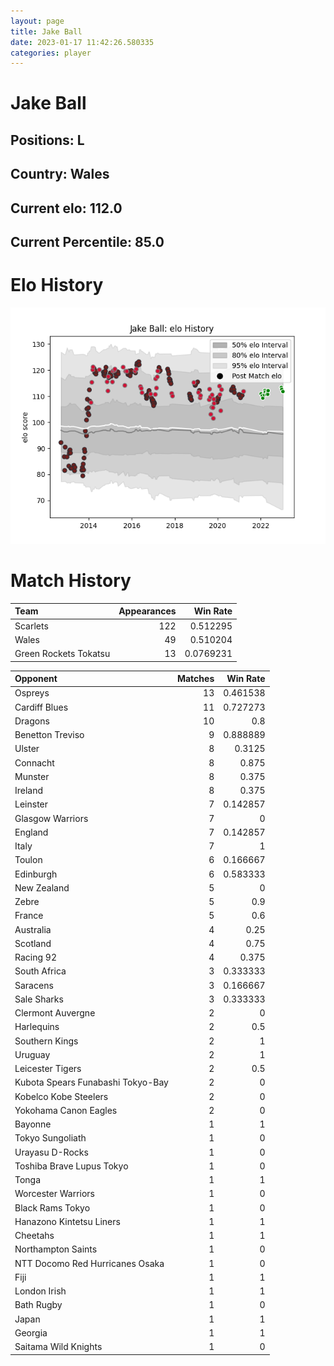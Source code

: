 ```yaml
---  
layout: page  
title: Jake Ball  
date: 2023-01-17 11:42:26.580335  
categories: player  
---
```

# Jake Ball

## Positions: L

## Country: Wales

## Current elo: 112.0

## Current Percentile: 85.0

# Elo History


![elo history](history_JakeBall.png)
# Match History


| Team                  |   Appearances |   Win Rate |
|:----------------------|--------------:|-----------:|
| Scarlets              |           122 |  0.512295  |
| Wales                 |            49 |  0.510204  |
| Green Rockets Tokatsu |            13 |  0.0769231 |

| Opponent                          |   Matches |   Win Rate |
|:----------------------------------|----------:|-----------:|
| Ospreys                           |        13 |   0.461538 |
| Cardiff Blues                     |        11 |   0.727273 |
| Dragons                           |        10 |   0.8      |
| Benetton Treviso                  |         9 |   0.888889 |
| Ulster                            |         8 |   0.3125   |
| Connacht                          |         8 |   0.875    |
| Munster                           |         8 |   0.375    |
| Ireland                           |         8 |   0.375    |
| Leinster                          |         7 |   0.142857 |
| Glasgow Warriors                  |         7 |   0        |
| England                           |         7 |   0.142857 |
| Italy                             |         7 |   1        |
| Toulon                            |         6 |   0.166667 |
| Edinburgh                         |         6 |   0.583333 |
| New Zealand                       |         5 |   0        |
| Zebre                             |         5 |   0.9      |
| France                            |         5 |   0.6      |
| Australia                         |         4 |   0.25     |
| Scotland                          |         4 |   0.75     |
| Racing 92                         |         4 |   0.375    |
| South Africa                      |         3 |   0.333333 |
| Saracens                          |         3 |   0.166667 |
| Sale Sharks                       |         3 |   0.333333 |
| Clermont Auvergne                 |         2 |   0        |
| Harlequins                        |         2 |   0.5      |
| Southern Kings                    |         2 |   1        |
| Uruguay                           |         2 |   1        |
| Leicester Tigers                  |         2 |   0.5      |
| Kubota Spears Funabashi Tokyo-Bay |         2 |   0        |
| Kobelco Kobe Steelers             |         2 |   0        |
| Yokohama Canon Eagles             |         2 |   0        |
| Bayonne                           |         1 |   1        |
| Tokyo Sungoliath                  |         1 |   0        |
| Urayasu D-Rocks                   |         1 |   0        |
| Toshiba Brave Lupus Tokyo         |         1 |   0        |
| Tonga                             |         1 |   1        |
| Worcester Warriors                |         1 |   0        |
| Black Rams Tokyo                  |         1 |   0        |
| Hanazono Kintetsu Liners          |         1 |   1        |
| Cheetahs                          |         1 |   1        |
| Northampton Saints                |         1 |   0        |
| NTT Docomo Red Hurricanes Osaka   |         1 |   0        |
| Fiji                              |         1 |   1        |
| London Irish                      |         1 |   1        |
| Bath Rugby                        |         1 |   0        |
| Japan                             |         1 |   1        |
| Georgia                           |         1 |   1        |
| Saitama Wild Knights              |         1 |   0        |